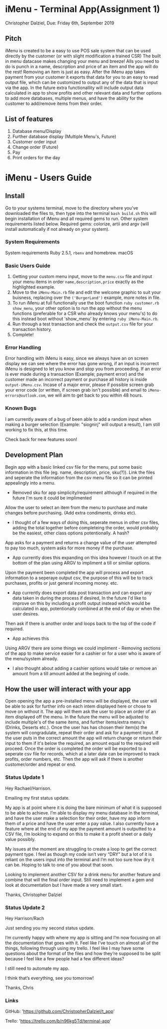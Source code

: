 # iMenu - Terminal App(Assignment 1)
Christopher Dalziel, Due: Friday 6th, September 2019

## Pitch 
iMenu is created to be a easy to use POS sale system that can be used directly by the customer (or with slight modification a trained CSR)
The built in menu datacase makes changing your menu and breeze! Alls you need to do is punch in a name, description and price of an item and the app will do the rest! Removing an item is just as easy. After the iMenu app takes payment from your customer it exports that data for you to an easy to read output file, which can be customized to output any of the data that is input via the app. In the future extra functionallity will include output data calculated in app to show profits and other relevant data and further options to add more databases, multiple menus, and have the ability for the customer to add/remove items from their order.

## List of features 
1. Database menu/Display
2. Further database display (Multiple Menu's, Future)
3. Customer order input
4. Change order (Future)
5. Pay
6. Print orders for the day

# iMenu - Users Guide

## Install 
Go to your systems terminal, move to the directory where you've downloaded the files to, then type into the terminal `bash build.sh` this will begin installation of iMenu and all required gems to run. Other system requirements listed below.
Required gems: colorize, artii and argv (will install automatically if not already on your system).

### System Requirements 
System requirements Ruby 2.5.1, `rbenv` and homebrew.
macOS

### Basic Users Guide
1. Getting your custom menu input, move to the `menu.csv` file and input your menu items in order `name,description,price` exactly as the highlighted example.
2. Move to the `iMenu-Main.rb` file and edit the welcome graphic to suit your buisness, replacing over the `('BurgerLand')` example, more notes in file. 
3. To run iMenu at full functionally use the boot function `ruby customer.rb show_menu`, your other option is to run the app without the menu functions (preferable for a CSR who already knows your menu's) to do this instead boot without 'show_menu' by entering `ruby iMenu-Main.rb`.
4. Run through a test transaction and check the `output.csv` file for your transaction history.
5. Complete! 

### Error Handling
Error handling with iMenu is easy, since we always have an on screen display we can see where the error has gone wrong, if an input is incorrect iMenu is designed to let you know and stop you from proceeding.
If an error is ever made during a transaction (Example; payment error) and the customer made an incorrect payment or purchase all history is inside `output-iMenu.csv`. 
Incase of a major error, please if possible screen grab your error code (or written, if screen grab isn't possible) and email to `iMenu-errors@outlook.com`, we will aim to get back to you within 48 hours.

### Known Bugs
I am currently aware of a bug of been able to add a random input when making a burger selection (Example: "siognirj" will output a result), I am still working to fix this, at this time.

Check back for new features soon!

## Development Plan
Begin app with a basic linked csv file for the menu, put some basic information in this file (eg. name, description, price, sku(?)). Link the files and seperate the information from the csv menu file so it can be printed appealingly into a menu. 
- Removed sku for app simplicity/requirement although if required in the future I'm sure it could be implimented

Allow the user to select an item from the menu to purchase and make changes before purchasing. (Add extra condiments, drinks etc).
- I thought of a few ways of doing this, seperate menus in other csv files, adding the total together before completeing the order, would probably be the easiest, other class options potentionally. A hash? 

App asks for a payment and returns a change value of the user attempted to pay too much, system asks for more money if the purchase.
- App currently does this expanding on this idea however I touch on at the bottom of the plan using ARGV to impliment a till or similiar options.

Upon the payment been completed the app will process and export information to a seperaye output csv, the purpose of this will be to track purchases, profits or just general incoming money. etc. 
- App currently does export data post transaction and can export any data taken in during the process if desired, In the future I'd like to improve on this by including a profit output instead which would be calculated in app, potentionally combined at the end of day or when the user desires.

Then ask if there is another order and loops back to the top of the code if required.
- App achieves this

Using ARGV there are some things we could impliment - Removing sections of the app to make service easier for a cashier or for a user who is aware of the menu/system already.
- I also thought about adding a cashier options would take or remove an amount from a till amount added at the begining of code.

## How the user will interact with your app 
Open opening the app a pre-installed menu will be displayed, the user will be able to ask for further info on each intem displayed here or chose to move on without it. The app will them ask the user to place an order of an item displayed off the menu. In the future the menu will be adjusted to include multiple's of the same items, and further items/extra menu's (Drinks, Deserts etc.). 
Once the user has has chosen their item(s) the system will congradulate, repeat their order and ask for a payment input. If the user puts in the correct amount the app will return change or return their input to them if it's below the required, an amount equal to the required will proceed. 
Once the order is completed the order will be exported to a seperate csv file for records, which at a later date can be improved to track profits, order numbers, etc. Then the app will ask if there is another customer/order and repeat or end.

### Status Update 1
Hey Rachael/Harrison.

Emailing my first status update. 

My app is at point where it is doing the bare minimum of what it is supposed to be able to achieve. 
I’m able to display my menu database in the terminal, and have the user make a selection for their order, have my app inform them of a price and have the user enter a pay value. 
I also currently have a feature where at the end of my app the payment amount is outputted to a CSV file, I’m looking to expand on this to make it a profit sheet or a daily value possibly. 

My issues at the moment are struggling to create a loop to get the correct payment type. 
I feel as though my code isn’t very “DRY” but a lot of it is reliant on the users input into the terminal and I’m not too sure how dry it can be. 
Hoping to talk to one of you about that soon. 

Looking to implement another CSV for a drink menu for another feature and combine that will the final order input. 
Still need to implement a gem and look at documentation but I have made a very small start. 

Thanks, 
Christopher Dalziel

### Status Update 2
Hey Harrison/Rach 

Just sending you my second status update. 

I’m currently happy with where my app is sitting and I’m now focusing on all the documentation that goes with it. 
Feel like I’ve touch on almost all of the things, following through using my trello. I feel like I may have some questions about the format of the files and how they’re supposed to be split because I feel like a few people had a few different ideas? 

I still need to automate my app. 

I think that’s everything, see you tomorrow! 

Thanks,
Chris

### Links
GitHub: 'https://github.com/ChristopherDalziel/t_app'

Trello: 'https://trello.com/b/n96kg5Td/terminal-app'